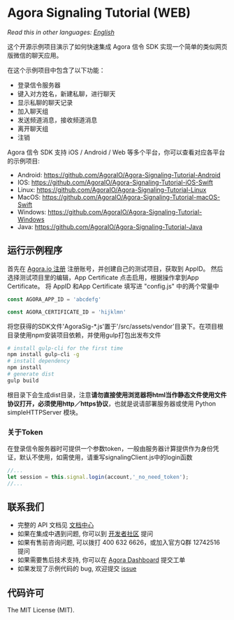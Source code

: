 # Agora Signaling Tutorial (WEB)

*Read this in other languages: [English](README.md)*

这个开源示例项目演示了如何快速集成 Agora 信令 SDK 实现一个简单的类似网页版微信的聊天应用。

在这个示例项目中包含了以下功能：

- 登录信令服务器
- 键入对方姓名，新建私聊，进行聊天
- 显示私聊的聊天记录
- 加入聊天组
- 发送频道消息，接收频道消息
- 离开聊天组
- 注销

Agora 信令 SDK 支持 iOS / Android / Web 等多个平台，你可以查看对应各平台的示例项目:	

* Android: https://github.com/AgoraIO/Agora-Signaling-Tutorial-Android	 
* IOS: https://github.com/AgoraIO/Agora-Signaling-Tutorial-iOS-Swift	
* Linux: https://github.com/AgoraIO/Agora-Signaling-Tutorial-Linux	
* MacOS: https://github.com/AgoraIO/Agora-Signaling-Tutorial-macOS-Swift  
* Windows: https://github.com/AgoraIO/Agora-Signaling-Tutorial-Windows
* Java: https://github.com/AgoraIO/Agora-Signaling-Tutorial-Java	


## 运行示例程序
首先在 [Agora.io 注册](https://dashboard.agora.io/cn/signup/) 注册账号，并创建自己的测试项目，获取到 AppID。
然后选择测试项目里的编辑，App Certificate 点击启用，根据操作拿到App Certificate。
将 AppID 和App Certificate 填写进 "config.js" 中的两个常量中

``` javascript
const AGORA_APP_ID = 'abcdefg'

const AGORA_CERTIFICATE_ID = 'hijklmn'
```

将您获得的SDK文件'AgoraSig-*.js'置于'/src/assets/vendor'目录下。在项目根目录使用npm安装项目依赖，并使用gulp打包出发布文件  

``` bash
# install gulp-cli for the first time
npm install gulp-cli -g
# install dependency
npm install
# generate dist
gulp build
```
根目录下会生成dist目录，注意**请勿直接使用浏览器将html当作静态文件使用文件协议打开，必须使用http／https协议**，也就是说请部署服务器或使用 Python simpleHTTPServer 模块。

### 关于Token
在登录信令服务器时可提供一个参数token，一般由服务器计算提供作为身份凭证，默认不使用，如需使用，请重写signalingClient.js中的login函数  

``` javascript
//... 
let session = this.signal.login(account,'_no_need_token');
//... 
```

## 联系我们
- 完整的 API 文档见 [文档中心](https://docs.agora.io/cn/)
- 如果在集成中遇到问题, 你可以到 [开发者社区](https://dev.agora.io/cn/) 提问
- 如果有售前咨询问题, 可以拨打 400 632 6626，或加入官方Q群 12742516 提问
- 如果需要售后技术支持, 你可以在 [Agora Dashboard](https://dashboard.agora.io) 提交工单
- 如果发现了示例代码的 bug, 欢迎提交 [issue](https://github.com/AgoraIO/Agora-Android-Tutorial-1to1/issues)

## 代码许可
The MIT License (MIT).